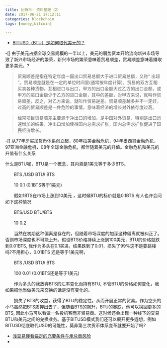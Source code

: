 ```yaml
---
title: 比特币- 资料整理（2）
date: 2017-06-21 17:12:11
categories: blockchain
tags: [money,bitcoin]

---
```


- [BITUSD（BTU）是如何取代美元的？](http://www.wanbizu.com/xinbi/201409012089.html)

-[] 由于美元占据全球交易规模的一半以上，美元的弱势资本开始流向新兴市场导致了新兴市场经济的繁荣，新兴市场的繁荣意味着贸易顺差，贸易顺差意味着赚取更多美元。?

> 贸易顺差是指在特定年度一国出口贸易总额大于进口贸易总额，又称“ 出超 ”。贸易顺差就是在一定的单位时间里(通常按年度计算)，贸易的双方互相买卖各种货物，互相进口与出口，甲方的出口金额大过乙方的出口金额，或甲方的进口金额少于乙方的进口金额，其中的差额，对甲方来说，就叫作贸易顺差，反之，对乙方来说，就叫作贸易逆差。贸易顺差越多并不一定好，过高的贸易顺差是一件危险的事情，意味着经济的增长对外依存度过高。

> 经常项目贸易顺差主要源于净出口的增加，是中国对外贸易、特别是出口迅速增加的结果，净出口增加使得国内总需求扩张，国内总需求扩张促进了国民经济增长。
>

-[] 从77年牙买加货币体系创立起，80年拉美金融危机，94年墨西哥金融危机，97亚洲金融危机，08年全球金融危机，都伴随着美元的升值。金融危机和美元的升值有什么关系


什么是BTU呢，BTU是一个概念，其内涵是1美元等于多少BTS。

　　BTS /USD BTU/ BTS

　　10 0.1 (0.1BTS等于1美元)

　　假如1BTS在市场上涨到10美元 ，这时候BTU的标价就是0.1BTS.有人也许会问如下这种情况

　　BTS/USD BTU/BTS

　　10 0.2

　　当然在初期这种偏离是存在的，但随着市场深度的加深这种偏离就被纠正了。否则市场深度也不可能上升。假设BTS价格持续上涨到100美元，BTU的价格就跌到0.01BTS, 我作为多头在0.1买进，结果跌到了0.01，损失了99%这不是要跳楼吗?不用担心，0.01BTS 还是等于1美元啊，

　　BTS /USD BTU/ BTS

　　100 0.01 (0.01BTS还是等于1美元)

　　作为多头的我放弃BTS的汇率变化而持有BTU, 不管BTU的价格如何变化，我如果把他当做美元来交换的话是没有变化的。

　　损失了BTS的收益，获得了BTU的稳定性。从而开展正常的贸易。作为空头的小马虽然把BTS质押出去了，但随着BTS的飙升，BTU的暴跌，他可以换回更多的BTS, 因此小马可以看做一名投机客而非贸易商。这时候还会出现一种线下的交易BTU和美元之间的兑换业务。基于BITUSD模式我们还可以展开更多遐想，例如BITUSD彻底取代USD的可能性，莫非第三次货币体系变革就要开始了吗?

- [浅显易懂看锚定的充要条件与承兑商风险](http://www.wanbizu.com/xinbi/201408312064.html)
-
